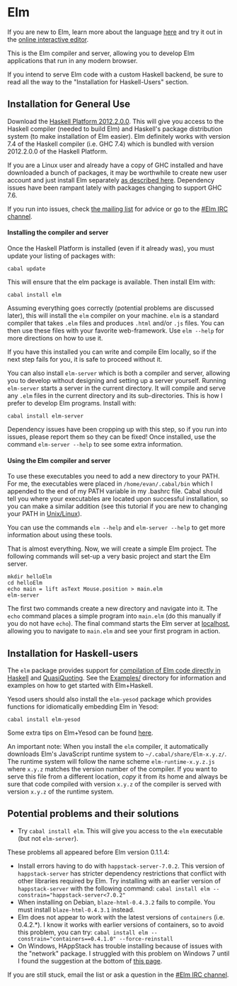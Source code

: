 Elm
===

If you are new to Elm, learn more about the language [here](http://elm-lang.org/)
and try it out in the [online interactive editor](http://elm-lang.org/try).

This is the Elm compiler and server, allowing you to develop Elm
applications that run in any modern browser.

If you intend to serve Elm code with a custom Haskell backend, be
sure to read all the way to the "Installation for Haskell-Users" section.


Installation for General Use
----------------------------

Download the [Haskell Platform 2012.2.0.0](http://hackage.haskell.org/platform/).
This will give you access to the Haskell compiler (needed to build Elm) and Haskell's
package distribution system (to make installation of Elm easier). Elm definitely works with
version 7.4 of the Haskell compiler (i.e. GHC 7.4) which is bundled with
version 2012.2.0.0 of the Haskell Platform.

If you are a Linux user and already have a copy of GHC installed and have
downloaded a bunch of packages, it may be worthwhile to create new user account
and just install Elm separately
[as described here](https://groups.google.com/forum/?fromgroups=#!topic/elm-discuss/cNNJ6YM77zs).
Dependency issues have been rampant lately with packages changing to support GHC 7.6.

If you run into issues, check [the mailing list][list] for advice or go to the
[#Elm IRC channel][irc].

  [list]: https://groups.google.com/forum/?fromgroups#!forum/elm-discuss "Mailing List"
  [irc]: http://webchat.freenode.net/?channels=elm "#elm channel"

#### Installing the compiler and server

Once the Haskell Platform is installed (even if it already was), you must update your listing of packages with:

    cabal update

This will ensure that the elm package is available. Then install Elm with:

    cabal install elm

Assuming everything goes correctly (potential problems are discussed later), this
will install the `elm` compiler on your machine. `elm` is a standard compiler that
takes `.elm` files and produces `.html` and/or `.js` files. You can then use these
files with your favorite web-framework. Use `elm --help` for more directions on how to use it.

If you have this installed you can write and compile Elm locally,
so if the next step fails for you, it is safe to proceed without it.

You can also install `elm-server` which is both a compiler and server, allowing
you to develop without designing and setting up a server yourself. Running `elm-server`
starts a server in the current directory. It will compile and serve any `.elm` files in
the current directory and its sub-directories. This is how I prefer to develop
Elm programs. Install with:

    cabal install elm-server

Dependency issues have been cropping up with this step, so if you run into issues,
please report them so they can be fixed! Once installed, use the command `elm-server --help`
to see some extra information.

#### Using the Elm compiler and server

To use these executables you need to add a new directory to your PATH. For me, the
executables were placed in `/home/evan/.cabal/bin` which I appended to the end of my
PATH variable in my .bashrc file. Cabal should tell you where your executables are
located upon successful installation, so you can make a similar addition (see this
tutorial if you are new to changing your PATH in [Unix/Linux](http://www.cyberciti.biz/faq/unix-linux-adding-path/)).

You can use the commands `elm --help` and `elm-server --help`
to get more information about using these tools.

That is almost everything. Now, we will create a simple Elm project.
The following commands will set-up a very basic project and start the Elm server.

    mkdir helloElm
    cd helloElm
    echo main = lift asText Mouse.position > main.elm
    elm-server

The first two commands create a new directory and navigate into it. The `echo`
command places a simple program into `main.elm` (do this manually if you do not
have `echo`). The final command starts the Elm server at [localhost](http://localhost:8000/),
allowing you to navigate to `main.elm` and see your first program in action.


Installation for Haskell-users
------------------------------

The `elm` package provides support for [compilation of Elm code directly in Haskell](http://hackage.haskell.org/packages/archive/Elm/0.1.2/doc/html/Language-Elm.html) and [QuasiQuoting](http://hackage.haskell.org/packages/archive/Elm/0.1.2/doc/html/Language-Elm-Quasi.html). See the [Examples/](https://github.com/evancz/Elm/tree/master/Examples) directory for information and examples on how to get started with Elm+Haskell.

Yesod users should also install the `elm-yesod` package which provides functions for idiomatically embedding Elm in Yesod:

    cabal install elm-yesod

Some extra tips on Elm+Yesod can be found [here](https://github.com/evancz/Elm/wiki/Elm-with-Yesod:-Getting-Started).

An important note: When you install the `elm` compiler, it automatically downloads Elm's JavaScript runtime system to `~/.cabal/share/Elm-x.y.z/`. The runtime system will follow the name scheme `elm-runtime-x.y.z.js` where `x.y.z` matches the version number of the compiler. If you want to serve this file from a different location, *copy* it from its home and always be sure that code compiled with version `x.y.z` of the compiler is served with version `x.y.z` of the runtime system.


Potential problems and their solutions
--------------------------------------

* Try `cabal install elm`. This will give you access to the `elm` executable (but not `elm-server`).

These problems all appeared before Elm version 0.1.1.4:

* Install errors having to do with `happstack-server-7.0.2`. This version of `happstack-server` has stricter dependency restrictions that conflict with other libraries required by Elm. Try installing with an earlier version of `happstack-server` with the following command: `cabal install elm --constrain="happstack-server<7.0.2"`
* When installing on Debian, `blaze-html-0.4.3.2` fails to compile. You must install `blaze-html-0.4.3.1` instead.
* Elm does not appear to work with the latest versions of `containers` (i.e. 0.4.2.*). I know it works with earlier versions of containers, so to avoid this problem, you can try: `cabal install elm --constrain="containers==0.4.1.0" --force-reinstall`
* On Windows, HAppStack has trouble installing because of issues with the "network" package. I struggled with this problem on Windows 7 until I found the suggestion at the bottom of [this page](http://hackage.haskell.org/trac/ghc/ticket/5159).

If you are still stuck, email the list or ask a question in the [#Elm IRC channel](http://webchat.freenode.net/?channels=elm).
